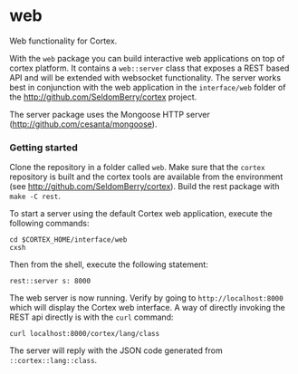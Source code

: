 # web
Web functionality for Cortex. 

With the `web` package you can build interactive web applications on top of cortex platform. It contains a `web::server` class that exposes a REST based API and will be extended with websocket functionality. The server works best in conjunction with the web application in the `interface/web` folder of the http://github.com/SeldomBerry/cortex project.

The server package uses the Mongoose HTTP server (http://github.com/cesanta/mongoose). 

### Getting started
Clone the repository in a folder called `web`. Make sure that the `cortex` repository is built and the cortex tools are available from the environment (see http://github.com/SeldomBerry/cortex). Build the rest package with `make -C rest`.

To start a server using the default Cortex web application, execute the following commands:
```
cd $CORTEX_HOME/interface/web
cxsh
```
Then from the shell, execute the following statement:
```
rest::server s: 8000
```
The web server is now running. Verify by going to `http://localhost:8000` which will display the Cortex web interface. A way of directly invoking the REST api directly is with the `curl` command:
```
curl localhost:8000/cortex/lang/class
```
The server will reply with the JSON code generated from `::cortex::lang::class`.
